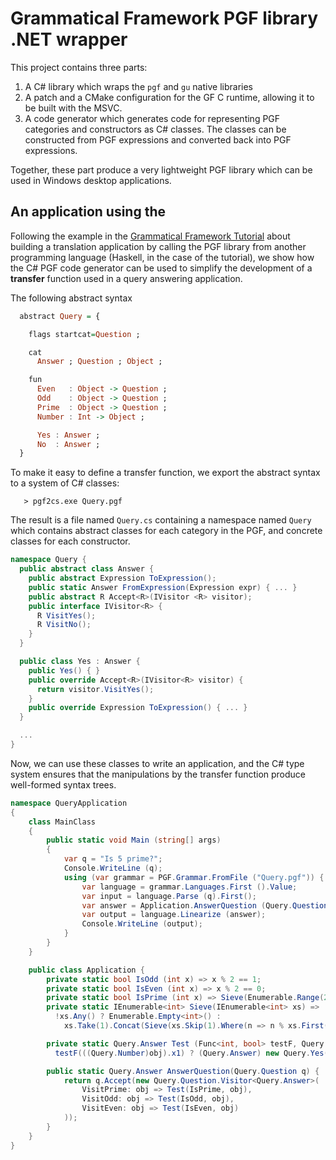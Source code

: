 # Grammatical Framework PGF library .NET wrapper

This project contains three parts:

1. A C# library which wraps the `pgf` and `gu` native libraries
2. A patch and a CMake configuration for the GF C runtime, allowing it to be built with the MSVC.
3. A code generator which generates code for representing PGF categories and constructors as C# classes. 
   The classes can be constructed from PGF expressions and converted back into PGF expressions.

Together, these part produce a very lightweight PGF library which can be used in Windows desktop applications.

## An application using the 

Following the example in the 
[Grammatical Framework Tutorial](http://www.grammaticalframework.org/doc/tutorial/gf-tutorial.html#toc151) 
about building a translation application by calling the PGF library from
another programming language (Haskell, in the case of the tutorial),
we show how the C# PGF code generator can be used to simplify the development
of a **transfer** function used in a query answering application.

The following abstract syntax 

```haskell
  abstract Query = {

    flags startcat=Question ;

    cat
      Answer ; Question ; Object ;

    fun
      Even   : Object -> Question ;
      Odd    : Object -> Question ;
      Prime  : Object -> Question ;
      Number : Int -> Object ;

      Yes : Answer ;
      No  : Answer ;
  }
```

 To make it easy to define a transfer function, we export the abstract syntax to a system of C# classes: 

       > pgf2cs.exe Query.pgf

The result is a file named `Query.cs` containing a namespace named `Query` which contains abstract classes for each category in the PGF, and concrete classes
for each constructor. 

```csharp
namespace Query {
  public abstract class Answer {
    public abstract Expression ToExpression();
    public static Answer FromExpression(Expression expr) { ... }
    public abstract R Accept<R>(IVisitor <R> visitor);
    public interface IVisitor<R> {
      R VisitYes();
      R VisitNo();
    }
  }

  public class Yes : Answer {
    public Yes() { }
    public override Accept<R>(IVisitor<R> visitor) {
      return visitor.VisitYes();
    }
    public override Expression ToExpression() { ... }
  }

  ...
}
```


Now, we can use these classes to write an application, and the C# type system
ensures that the manipulations by the transfer function produce well-formed 
syntax trees.

```csharp
namespace QueryApplication
{
	class MainClass
	{
		public static void Main (string[] args)
		{
			var q = "Is 5 prime?";
			Console.WriteLine (q);
			using (var grammar = PGF.Grammar.FromFile ("Query.pgf")) {
				var language = grammar.Languages.First ().Value;
				var input = language.Parse (q).First();
				var answer = Application.AnswerQuestion (Query.Question.FromExpression (input)).ToExpression ();
				var output = language.Linearize (answer);
				Console.WriteLine (output);
			}
		}
	}

	public class Application {
		private static bool IsOdd (int x) => x % 2 == 1;
		private static bool IsEven (int x) => x % 2 == 0;
		private static bool IsPrime (int x) => Sieve(Enumerable.Range(2,x)).Contains(x);
		private static IEnumerable<int> Sieve(IEnumerable<int> xs) => 
		  !xs.Any() ? Enumerable.Empty<int>() :
		    xs.Take(1).Concat(Sieve(xs.Skip(1).Where(n => n % xs.First() > 0)));

		private static Query.Answer Test (Func<int, bool> testF, Query.Object obj) =>
		  testF(((Query.Number)obj).x1) ? (Query.Answer) new Query.Yes() : (Query.Answer) new Query.No();

		public static Query.Answer AnswerQuestion(Query.Question q) {
			return q.Accept(new Query.Question.Visitor<Query.Answer>(
				VisitPrime: obj => Test(IsPrime, obj),
				VisitOdd: obj => Test(IsOdd, obj),
				VisitEven: obj => Test(IsEven, obj)
			));
		}
	}
}

```
